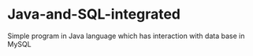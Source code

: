 # Java-and-SQL-integrated
Simple program in Java language which has interaction with data base in MySQL

